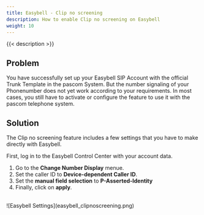 ```yaml
---
title: Easybell - Clip no screening
description: How to enable Clip no screening on Easybell
weight: 10
---
```



{{< description >}}

## Problem

You have successfully set up your Easybell SIP Account with the official Trunk Template in the pascom System. But the number
signaling of your Phonenumber does not yet work according to your requirements. In most cases, you still have to activate or 
configure the feature to use it with the pascom telephone system. 

## Solution

The Clip no screening feature includes a few settings that you have to make directly with Easybell. 

First, log in to the Easybell Control Center with your account data. 

1. Go to the **Change Number Display** menue.
2. Set the caller ID to **Device-dependent Caller ID**.
3. Set the **manual field selection** to **P-Asserted-Identity**
4. Finally, click on **apply**.  
<br />
![Easybell Settings](easybell_clipnoscreening.png)
